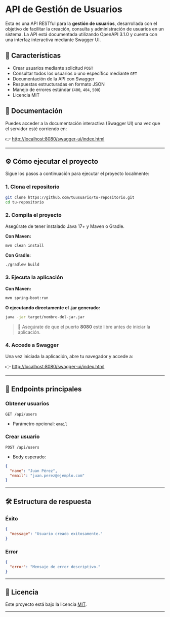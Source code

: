 # API de Gestión de Usuarios

Esta es una API RESTful para la **gestión de usuarios**, desarrollada con el objetivo de facilitar la creación, consulta y administración de usuarios en un sistema. La API está documentada utilizando OpenAPI 3.1.0 y cuenta con una interfaz interactiva mediante Swagger UI.

## 🚀 Características

- Crear usuarios mediante solicitud `POST`
- Consultar todos los usuarios o uno específico mediante `GET`
- Documentación de la API con Swagger
- Respuestas estructuradas en formato JSON
- Manejo de errores estándar (`400`, `404`, `500`)
- Licencia MIT

## 📑 Documentación

Puedes acceder a la documentación interactiva (Swagger UI) una vez que el servidor esté corriendo en:

👉 [http://localhost:8080/swagger-ui/index.html](http://localhost:8080/swagger-ui/index.html)

---

## ⚙️ Cómo ejecutar el proyecto

Sigue los pasos a continuación para ejecutar el proyecto localmente:

### 1. Clona el repositorio

```bash
git clone https://github.com/tuusuario/tu-repositorio.git
cd tu-repositorio
```

### 2. Compila el proyecto

Asegúrate de tener instalado Java 17+ y Maven o Gradle.

**Con Maven:**

```bash
mvn clean install
```

**Con Gradle:**

```bash
./gradlew build
```

### 3. Ejecuta la aplicación

**Con Maven:**

```bash
mvn spring-boot:run
```

**O ejecutando directamente el .jar generado:**

```bash
java -jar target/nombre-del-jar.jar
```

> 🔧 Asegúrate de que el puerto **8080** esté libre antes de iniciar la aplicación.

### 4. Accede a Swagger

Una vez iniciada la aplicación, abre tu navegador y accede a:

👉 [http://localhost:8080/swagger-ui/index.html](http://localhost:8080/swagger-ui/index.html)

---

## 🧪 Endpoints principales

### Obtener usuarios

```
GET /api/users
```

- Parámetro opcional: `email`

### Crear usuario

```
POST /api/users
```

- Body esperado:

```json
{
  "name": "Juan Pérez",
  "email": "juan.perez@ejemplo.com"
}
```

---

## 🛠 Estructura de respuesta

### Éxito

```json
{
  "message": "Usuario creado exitosamente."
}
```

### Error

```json
{
  "error": "Mensaje de error descriptivo."
}
```

---

## 🧾 Licencia

Este proyecto está bajo la licencia [MIT](https://opensource.org/licenses/MIT).

---

